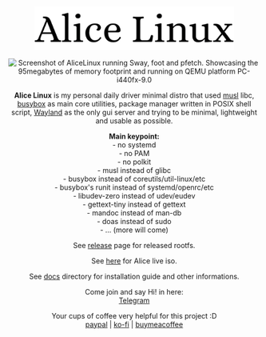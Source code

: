 <p align="center">
	<img src="files/AliceLinux.png" width="400" alt="AliceLinux logo (it just says AliceLinux with a nice font)"/>
</p>

<p align="center">
	<img src="https://codeberg.org/emmett1/alicelinux/raw/branch/main/files/grimshot-240524-234840.png" width="800" alt="Screenshot of AliceLinux running Sway, foot and pfetch. Showcasing the 95megabytes of memory footprint and running on QEMU platform PC-i440fx-9.0"/>
</p>

<p align="center">
	<b>Alice Linux</b> is my personal daily driver minimal distro that used <a href="https://musl.libc.org/">musl</a> libc, <a href="https://www.busybox.net/">busybox</a> as main core utilities, package manager written in POSIX shell script, <a href="https://wayland.freedesktop.org/">Wayland</a> as the only gui server and trying to be minimal, lightweight and usable as possible.
</p>

<p align="center"><b>Main keypoint:</b></br>
- no systemd</br>
- no PAM</br>
- no polkit</br>
- musl instead of glibc</br>
- busybox instead of coreutils/util-linux/etc</br>
- busybox's runit instead of systemd/openrc/etc</br>
- libudev-zero instead of udev/eudev</br>
- gettext-tiny instead of gettext</br>
- mandoc instead of man-db</br>
- doas instead of sudo</br>
- ... (more will come)</p>

<p align="center">
    See <a href="https://codeberg.org/emmett1/alicelinux/releases">release</a> page for released rootfs.
</p>

<p align="center">
    See <a href="https://sourceforge.net/projects/alice-linux/files/iso/">here</a> for Alice live iso.
</p>

<p align="center">
    See <a href="https://codeberg.org/emmett1/alicelinux/src/branch/main/docs">docs</a> directory for installation guide and other informations.
</p>

<p align="center">
    Come join and say Hi! in here:</br>
    <a href="https://t.me/alicelinux">Telegram</a>
</p>

<p align="center">
	Your cups of coffee very helpful for this project :D</br>
    <a href="https://paypal.me/syazwanemmett">paypal</a> | <a href="https://ko-fi.com/emmett1">ko-fi</a> | <a href="https://buymeacoffee.com/emmett1">buymeacoffee</a>
</p>
